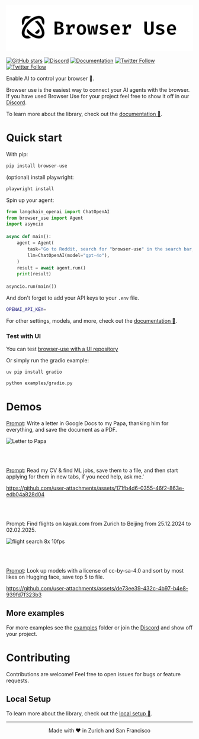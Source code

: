 <picture>
  <source media="(prefers-color-scheme: dark)" srcset="./static/browser-use-dark.png">
  <source media="(prefers-color-scheme: light)" srcset="./static/browser-use.png">
  <img alt="Shows a black Browser Use Logo in light color mode and a white one in dark color mode." src="./static/browser-use.png"  width="full">
</picture>

<br/>

[![GitHub stars](https://img.shields.io/github/stars/gregpr07/browser-use?style=social)](https://github.com/gregpr07/browser-use/stargazers)
[![Discord](https://img.shields.io/discord/1303749220842340412?color=7289DA&label=Discord&logo=discord&logoColor=white)](https://link.browser-use.com/discord)
[![Documentation](https://img.shields.io/badge/Documentation-📕-blue)](https://docs.browser-use.com)
[![Twitter Follow](https://img.shields.io/twitter/follow/Gregor?style=social)](https://x.com/gregpr07)
[![Twitter Follow](https://img.shields.io/twitter/follow/Magnus?style=social)](https://x.com/mamagnus00)

Enable AI to control your browser 🤖.

Browser use is the easiest way to connect your AI agents with the browser. If you have used Browser Use for your project feel free to show it off in our [Discord](https://link.browser-use.com/discord).

To learn more about the library, check out the [documentation 📕](https://docs.browser-use.com).

# Quick start

With pip:

```bash
pip install browser-use
```

(optional) install playwright:

```bash
playwright install
```

Spin up your agent:

```python
from langchain_openai import ChatOpenAI
from browser_use import Agent
import asyncio

async def main():
    agent = Agent(
        task="Go to Reddit, search for "browser-use" in the search bar, click on the first post and return the first comment.",
        llm=ChatOpenAI(model="gpt-4o"),
    )
    result = await agent.run()
    print(result)

asyncio.run(main())
```

And don't forget to add your API keys to your `.env` file.

```bash
OPENAI_API_KEY=
```

For other settings, models, and more, check out the [documentation 📕](https://docs.browser-use.com).

### Test with UI

You can test [browser-use with a UI repository](https://github.com/browser-use/web-ui)

Or simply run the gradio example:

```
uv pip install gradio
```

```bash
python examples/gradio.py
```

# Demos

[Prompt](https://github.com/browser-use/browser-use/blob/main/examples/real_browser.py): Write a letter in Google Docs to my Papa, thanking him for everything, and save the document as a PDF.

![Letter to Papa](https://github.com/user-attachments/assets/242ade3e-15bc-41c2-988f-cbc5415a66aa)

<br/><br/>

[Prompt](https://github.com/browser-use/browser-use/blob/main/examples/find_and_apply_to_jobs.py): Read my CV & find ML jobs, save them to a file, and then start applying for them in new tabs, if you need help, ask me.'

https://github.com/user-attachments/assets/171fb4d6-0355-46f2-863e-edb04a828d04

<br/><br/>

Prompt: Find flights on kayak.com from Zurich to Beijing from 25.12.2024 to 02.02.2025.

![flight search 8x 10fps](https://github.com/user-attachments/assets/ea605d4a-90e6-481e-a569-f0e0db7e6390)

<br/><br/>

[Prompt](https://github.com/browser-use/browser-use/blob/main/examples/save_to_file_hugging_face.py): Look up models with a license of cc-by-sa-4.0 and sort by most likes on Hugging face, save top 5 to file.

https://github.com/user-attachments/assets/de73ee39-432c-4b97-b4e8-939fd7f323b3

## More examples

For more examples see the [examples](examples) folder or join the [Discord](https://link.browser-use.com/discord) and show off your project.

# Contributing

Contributions are welcome! Feel free to open issues for bugs or feature requests.

## Local Setup

To learn more about the library, check out the [local setup 📕](https://docs.browser-use.com/development/local-setup).

---

<div align="center">
  Made with ❤️ in Zurich and San Francisco
</div>
